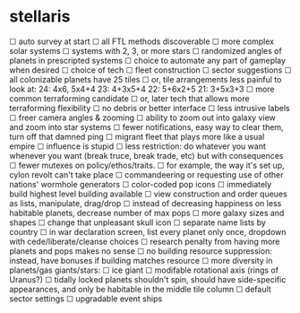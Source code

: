 # stellaris

☐ auto survey at start
☐ all FTL methods discoverable
☐ more complex solar systems
☐ systems with 2, 3, or more stars
☐ randomized angles of planets in prescripted systems
☐ choice to automate any part of gameplay when desired
	☐ choice of tech
	☐ fleet construction
	☐ sector suggestions
☐ all colonizable planets have 25 tiles
	☐  or, tile arrangements less painful to look at:
	24: 4x6, 5x4+4
	23: 4+3x5+4
	22: 5+6x2+5
	21: 3+5x3+3
☐ more common terraforming candidate
	☐ or, later tech that allows more terraforming flexibility
☐ no debris or better interface
☐ less  intrusive labels
☐ freer camera angles & zooming
☐ ability to zoom out into galaxy view and zoom into star systems
☐ fewer notifications, easy way to clear them, turn off that damned ping
☐ migrant fleet that plays more like a usual empire
☐ influence is stupid
☐ less restriction: do whatever you want whenever you want (break truce, break trade, etc) but with consequences
☐ fewer mutexes on policy/ethos/traits.
	☐ for example, the way it's set up, cylon revolt can't take place
☐ commandeering or requesting use of other nations' wormhole generators
☐ color-coded pop icons
☐ immediately build highest level building available
☐ view construction and order queues as lists, manipulate, drag/drop
☐ instead of decreasing happiness on less habitable planets, decrease number of max pops
☐ more galaxy sizes and shapes
☐ change that unpleasant skull icon
☐ separate name lists by country
☐ in war declaration screen, list every planet only once, dropdown with cede/liberate/cleanse choices
☐ research penalty from having more planets and pops makes no sense
☐ no building resource suppression: instead, have bonuses if building matches resource
☐ more diversity in planets/gas giants/stars:
	☐ ice giant
	☐ modifable rotational axis (rings of Uranus?)
	☐ tidally locked planets shouldn't spin, should have side-specific appearances, and only be habitable in the middle tile column
☐ default sector settings
☐ upgradable event ships
<!-- ☐ -->
<!-- ☑ -->